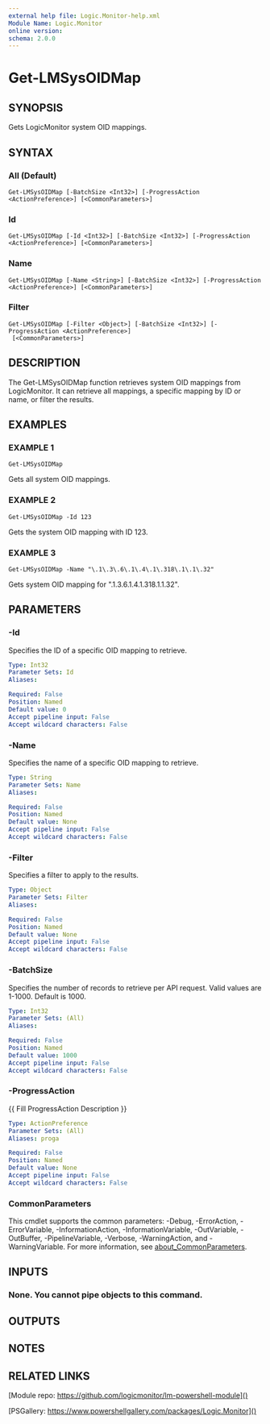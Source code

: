 ```yaml
---
external help file: Logic.Monitor-help.xml
Module Name: Logic.Monitor
online version:
schema: 2.0.0
---
```


# Get-LMSysOIDMap

## SYNOPSIS
Gets LogicMonitor system OID mappings.

## SYNTAX

### All (Default)
```
Get-LMSysOIDMap [-BatchSize <Int32>] [-ProgressAction <ActionPreference>] [<CommonParameters>]
```

### Id
```
Get-LMSysOIDMap [-Id <Int32>] [-BatchSize <Int32>] [-ProgressAction <ActionPreference>] [<CommonParameters>]
```

### Name
```
Get-LMSysOIDMap [-Name <String>] [-BatchSize <Int32>] [-ProgressAction <ActionPreference>] [<CommonParameters>]
```

### Filter
```
Get-LMSysOIDMap [-Filter <Object>] [-BatchSize <Int32>] [-ProgressAction <ActionPreference>]
 [<CommonParameters>]
```

## DESCRIPTION
The Get-LMSysOIDMap function retrieves system OID mappings from LogicMonitor.
It can retrieve all mappings, a specific mapping by ID or name, or filter the results.

## EXAMPLES

### EXAMPLE 1
```
Get-LMSysOIDMap
```

Gets all system OID mappings.

### EXAMPLE 2
```
Get-LMSysOIDMap -Id 123
```

Gets the system OID mapping with ID 123.

### EXAMPLE 3
```
Get-LMSysOIDMap -Name "\.1\.3\.6\.1\.4\.1\.318\.1\.1\.32"
```

Gets system OID mapping for "\.1\.3\.6\.1\.4\.1\.318\.1\.1\.32".

## PARAMETERS

### -Id
Specifies the ID of a specific OID mapping to retrieve.

```yaml
Type: Int32
Parameter Sets: Id
Aliases:

Required: False
Position: Named
Default value: 0
Accept pipeline input: False
Accept wildcard characters: False
```

### -Name
Specifies the name of a specific OID mapping to retrieve.

```yaml
Type: String
Parameter Sets: Name
Aliases:

Required: False
Position: Named
Default value: None
Accept pipeline input: False
Accept wildcard characters: False
```

### -Filter
Specifies a filter to apply to the results.

```yaml
Type: Object
Parameter Sets: Filter
Aliases:

Required: False
Position: Named
Default value: None
Accept pipeline input: False
Accept wildcard characters: False
```

### -BatchSize
Specifies the number of records to retrieve per API request.
Valid values are 1-1000.
Default is 1000.

```yaml
Type: Int32
Parameter Sets: (All)
Aliases:

Required: False
Position: Named
Default value: 1000
Accept pipeline input: False
Accept wildcard characters: False
```

### -ProgressAction
{{ Fill ProgressAction Description }}

```yaml
Type: ActionPreference
Parameter Sets: (All)
Aliases: proga

Required: False
Position: Named
Default value: None
Accept pipeline input: False
Accept wildcard characters: False
```

### CommonParameters
This cmdlet supports the common parameters: -Debug, -ErrorAction, -ErrorVariable, -InformationAction, -InformationVariable, -OutVariable, -OutBuffer, -PipelineVariable, -Verbose, -WarningAction, and -WarningVariable. For more information, see [about_CommonParameters](http://go.microsoft.com/fwlink/?LinkID=113216).

## INPUTS

### None. You cannot pipe objects to this command.
## OUTPUTS

## NOTES

## RELATED LINKS

[Module repo: https://github.com/logicmonitor/lm-powershell-module]()

[PSGallery: https://www.powershellgallery.com/packages/Logic.Monitor]()

